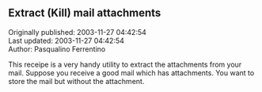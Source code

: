 ## Extract (Kill) mail attachments  
Originally published: 2003-11-27 04:42:54  
Last updated: 2003-11-27 04:42:54  
Author: Pasqualino Ferrentino  
  
This receipe is a very handy utility to extract the attachments from your mail. Suppose you receive a good mail which has attachments. You want to store the mail but without the attachment.
